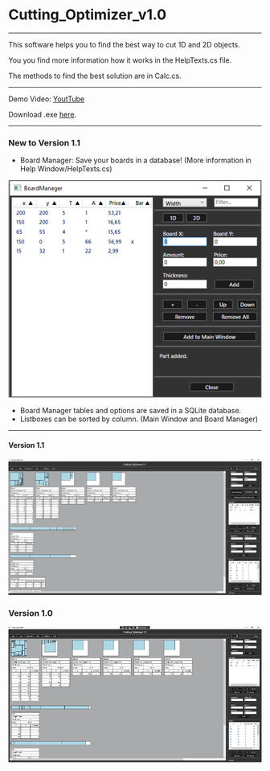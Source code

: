 # Cutting_Optimizer_v1.0

------------------------------------------------------------------------------------------------

This software helps you to find the best way to cut 1D and 2D objects.

You you find more information how it works in the HelpTexts.cs file.

The methods to find the best solution are in Calc.cs.

------------------------------------------------------------------------------------------------

Demo Video: [YoutTube](https://youtu.be/6DyUwMnfYok)

Download .exe [here](https://drive.google.com/file/d/1YuSrGlw8qQyhYzUPHYuwo87z7bsVQ6H3/view?usp=sharing).

------------------------------------------------------------------------------------------------

### New to Version 1.1

- Board Manager: Save your boards in a database! (More information in Help Window/HelpTexts.cs)
<img src="https://github.com/Hendrik-Jacobs/Cutting_Optimizer_v1.1/blob/main/Screenshots/BoardManagerScreenshot.png">

- Board Manager tables and options are saved in a SQLite database.
- Listboxes can be sorted by column. (Main Window and Board Manager)

------------------------------------------------------------------------------------------------

#### Version 1.1

<img src="https://github.com/Hendrik-Jacobs/Cutting_Optimizer_v1.1/blob/main/Screenshots/Screenshot_v1.1.png">


### Version 1.0

<img src="https://github.com/Hendrik-Jacobs/Cutting_Optimizer_v1.0/blob/main/Screenshots/screenshot_small.png">
